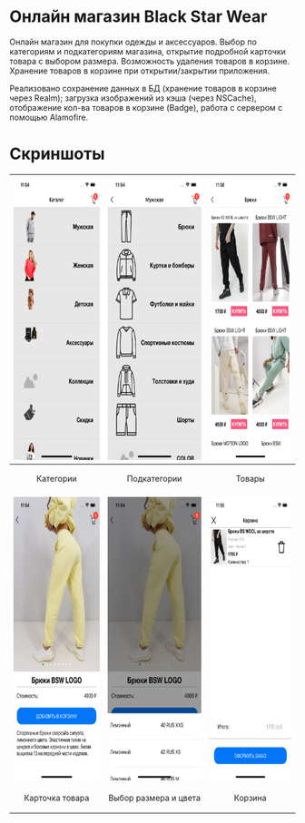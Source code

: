 # Онлайн магазин Black Star Wear

Онлайн магазин для покупки одежды и аксессуаров. Выбор по категориям и подкатегориям магазина, открытие подробной карточки товара с выбором размера. Возможность удаления товаров в корзине. Хранение товаров в корзине при открытии/закрытии приложения.

Реализовано сохранение данных в БД (хранение товаров в корзине через Realm); загрузка изображений из кэша (через NSCache), отображение кол-ва товаров в корзине (Badge), работа с сервером с помощью Alamofire. 

Скриншоты
=====================
| <img height="500" src="https://github.com/iDeveloper7/OnlineShopBlackStarWear/blob/master/Screenshots/Catalog1.png" /> | <img height="500" src="https://github.com/iDeveloper7/OnlineShopBlackStarWear/blob/master/Screenshots/PodCatalog.png" /> | <img height="500" src="https://github.com/iDeveloper7/OnlineShopBlackStarWear/blob/master/Screenshots/Items.png" /> |
|------------|------------|------------|
|<p align="center">Категории</p>|<p align="center">Подкатегории</p>|<p align="center">Товары</p>|
||||
| <img height="500" src="https://github.com/iDeveloper7/OnlineShopBlackStarWear/blob/master/Screenshots/Item.png" /> | <img height="500" src="https://github.com/iDeveloper7/OnlineShopBlackStarWear/blob/master/Screenshots/SizeAndColor.png" /> | <img height="500" src="https://github.com/iDeveloper7/OnlineShopBlackStarWear/blob/master/Screenshots/Cart.png" /> |
|<p align="center">Карточка товара</p>|<p align="center">Выбор размера и цвета</p>|<p align="center">Корзина</p>|
